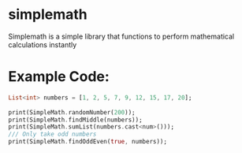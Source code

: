 
# simplemath

Simplemath is a simple library that functions to perform 
mathematical calculations instantly

# Example Code:
```dart
List<int> numbers = [1, 2, 5, 7, 9, 12, 15, 17, 20];
    
print(SimpleMath.randomNumber(200));
print(SimpleMath.findMiddle(numbers));
print(SimpleMath.sumList(numbers.cast<num>()));
/// Only take odd numbers
print(SimpleMath.findOddEven(true, numbers));
```